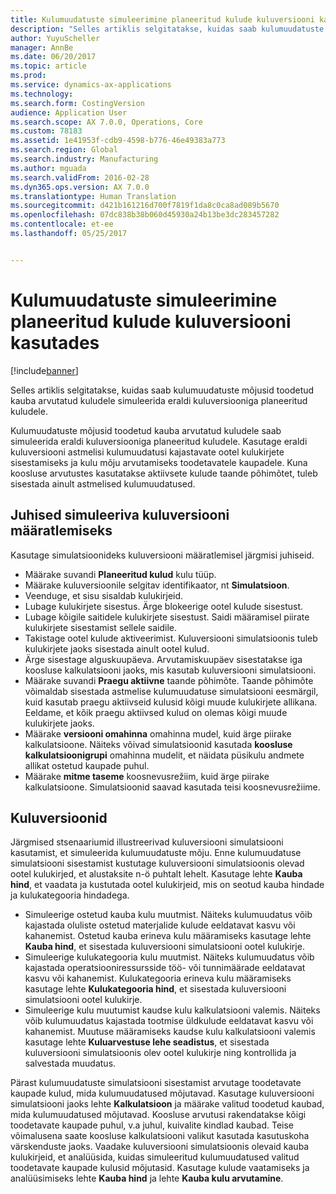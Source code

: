 ```yaml
---
title: Kulumuudatuste simuleerimine planeeritud kulude kuluversiooni kasutades
description: "Selles artiklis selgitatakse, kuidas saab kulumuudatuste mõjusid toodetud kauba arvutatud kuludele simuleerida eraldi kuluversiooniga planeeritud kuludele."
author: YuyuScheller
manager: AnnBe
ms.date: 06/20/2017
ms.topic: article
ms.prod: 
ms.service: dynamics-ax-applications
ms.technology: 
ms.search.form: CostingVersion
audience: Application User
ms.search.scope: AX 7.0.0, Operations, Core
ms.custom: 78183
ms.assetid: 1e41953f-cdb9-4598-b776-46e49383a773
ms.search.region: Global
ms.search.industry: Manufacturing
ms.author: mguada
ms.search.validFrom: 2016-02-28
ms.dyn365.ops.version: AX 7.0.0
ms.translationtype: Human Translation
ms.sourcegitcommit: d421b161216d700f7819f1da8c0ca8ad089b5670
ms.openlocfilehash: 07dc838b38b060d45930a24b13be3dc283457282
ms.contentlocale: et-ee
ms.lasthandoff: 05/25/2017


---
```


# <a name="simulate-cost-changes-by-using-a-costing-version-for-planned-costs"></a>Kulumuudatuste simuleerimine planeeritud kulude kuluversiooni kasutades

[!include[banner](../includes/banner.md)]


Selles artiklis selgitatakse, kuidas saab kulumuudatuste mõjusid toodetud kauba arvutatud kuludele simuleerida eraldi kuluversiooniga planeeritud kuludele.

Kulumuudatuste mõjusid toodetud kauba arvutatud kuludele saab simuleerida eraldi kuluversiooniga planeeritud kuludele. Kasutage eraldi kuluversiooni astmelisi kulumuudatusi kajastavate ootel kulukirjete sisestamiseks ja kulu mõju arvutamiseks toodetavatele kaupadele. Kuna koosluse arvutustes kasutatakse aktiivsete kulude taande põhimõtet, tuleb sisestada ainult astmelised kulumuudatused.

## <a name="guidelines-for-defining-the-simulation-costing-version"></a>Juhised simuleeriva kuluversiooni määratlemiseks
Kasutage simulatsioonideks kuluversiooni määratlemisel järgmisi juhiseid.

-   Määrake suvandi **Planeeritud kulud** kulu tüüp.
-   Määrake kuluversioonile selgitav identifikaator, nt **Simulatsioon**.
-   Veenduge, et sisu sisaldab kulukirjeid.
-   Lubage kulukirjete sisestus. Ärge blokeerige ootel kulude sisestust.
-   Lubage kõigile saitidele kulukirjete sisestust. Saidi määramisel piirate kulukirjete sisestamist sellele saidile.
-   Takistage ootel kulude aktiveerimist. Kuluversiooni simulatsioonis tuleb kulukirjete jaoks sisestada ainult ootel kulud.
-   Ärge sisestage alguskuupäeva. Arvutamiskuupäev sisestatakse iga koosluse kalkulatsiooni jaoks, mis kasutab kuluversiooni simulatsiooni.
-   Määrake suvandi **Praegu aktiivne** taande põhimõte. Taande põhimõte võimaldab sisestada astmelise kulumuudatuse simulatsiooni eesmärgil, kuid kasutab praegu aktiivseid kulusid kõigi muude kulukirjete allikana. Eeldame, et kõik praegu aktiivsed kulud on olemas kõigi muude kulukirjete jaoks.
-   Määrake **versiooni omahinna** omahinna mudel, kuid ärge piirake kalkulatsioone. Näiteks võivad simulatsioonid kasutada **koosluse kalkulatsioonigrupi** omahinna mudelit, et näidata püsikulu andmete allikat ostetud kaupade puhul.
-   Määrake **mitme taseme** koosnevusrežiim, kuid ärge piirake kalkulatsioone. Simulatsioonid saavad kasutada teisi koosnevusrežiime.

## <a name="costing-versions"></a>Kuluversioonid
Järgmised stsenaariumid illustreerivad kuluversiooni simulatsiooni kasutamist, et simuleerida kulumuudatuste mõju. Enne kulumuudatuse simulatsiooni sisestamist kustutage kuluversiooni simulatsioonis olevad ootel kulukirjed, et alustaksite n-ö puhtalt lehelt. Kasutage lehte **Kauba hind**, et vaadata ja kustutada ootel kulukirjeid, mis on seotud kauba hindade ja kulukategooria hindadega.

-   Simuleerige ostetud kauba kulu muutmist. Näiteks kulumuudatus võib kajastada oluliste ostetud materjalide kulude eeldatavat kasvu või kahanemist. Ostetud kauba erineva kulu määramiseks kasutage lehte **Kauba hind**, et sisestada kuluversiooni simulatsiooni ootel kulukirje.
-   Simuleerige kulukategooria kulu muutmist. Näiteks kulumuudatus võib kajastada operatsiooniressursside töö- või tunnimäärade eeldatavat kasvu või kahanemist. Kulukategooria erineva kulu määramiseks kasutage lehte **Kulukategooria hind**, et sisestada kuluversiooni simulatsiooni ootel kulukirje.
-   Simuleerige kulu muutumist kaudse kulu kalkulatsiooni valemis. Näiteks võib kulumuudatus kajastada tootmise üldkulude eeldatavat kasvu või kahanemist. Muutuse määramiseks kaudse kulu kalkulatsiooni valemis kasutage lehte **Kuluarvestuse lehe seadistus**, et sisestada kuluversiooni simulatsioonis olev ootel kulukirje ning kontrollida ja salvestada muudatus.

Pärast kulumuudatuste simulatsiooni sisestamist arvutage toodetavate kaupade kulud, mida kulumuudatused mõjutavad. Kasutage kuluversiooni simulatsiooni jaoks lehte **Kalkulatsioon** ja määrake valitud toodetud kaubad, mida kulumuudatused mõjutavad. Koosluse arvutusi rakendatakse kõigi toodetavate kaupade puhul, v.a juhul, kuivalite kindlad kaubad. Teise võimalusena saate koosluse kalkulatsiooni valikut kasutada kasutuskoha värskenduste jaoks. Vaadake kuluversiooni simulatsioonis olevaid kauba kulukirjeid, et analüüsida, kuidas simuleeritud kulumuudatused valitud toodetavate kaupade kulusid mõjutasid. Kasutage kulude vaatamiseks ja analüüsimiseks lehte **Kauba hind** ja lehte **Kauba kulu arvutamine**.




